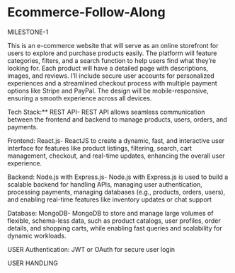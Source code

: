 # Ecommerce-Follow-Along
MILESTONE-1


This is an e-commerce website that will serve as an online storefront for users to explore and purchase products easily. The platform will feature categories, filters, and a search function to help users find what they’re looking for. Each product will have a detailed page with descriptions, images, and reviews. I’ll include secure user accounts for personalized experiences and a streamlined checkout process with multiple payment options like Stripe and PayPal. The design will be mobile-responsive, ensuring a smooth experience across all devices.


Tech Stack:**
REST API- REST API allows seamless communication between the frontend and backend to manage products, users, orders, and payments.


Frontend: React.js- ReactJS to create a dynamic, fast, and interactive user interface for features like product listings, filtering, search, cart management, checkout, and real-time updates, enhancing the overall user experience.


Backend: Node.js with Express.js- Node.js with Express.js is used to build a scalable backend for handling APIs, managing user authentication, processing payments, managing databases (e.g., products, orders, users), and enabling real-time features like inventory updates or chat support


Database: MongoDB- MongoDB to store and manage large volumes of flexible, schema-less data, such as product catalogs, user profiles, order details, and shopping carts, while enabling fast queries and scalability for dynamic workloads.


USER Authentication: JWT or OAuth for secure user login 


USER HANDLING
